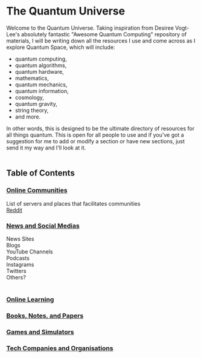# The Quantum Universe
Welcome to the Quantum Universe.  Taking inspiration from Desiree Vogt-Lee's absolutely fantastic "Awesome Quantum Computing" repository of materials, I will be writing down all the resources I use and come across as I explore Quantum Space, which will include: <br />
- quantum computing, 
- quantum algorithms,
- quantum hardware,
- mathematics, 
- quantum mechanics, 
- quantum information, 
- cosmology,
- quantum gravity,
- string theory,
- and more.  <br />

In other words, this is designed to be the ultimate directory of resources for all things quantum.  This is open for all people to use and if you've got a suggestion for me to add or modify a section or have new sections, just send it my way and I'll look at it.  <br /> <br />

## Table of Contents
### [Online Communities](Communities.md) <br />
List of servers and places that facilitates communities <br />
[Reddit](Communities.md/Reddit) <br />

### [News and Social Medias](News_and_Social_Medias.md)
News Sites <br />
Blogs <br />
YouTube Channels <br />
Podcasts <br />
Instagrams <br />
Twitters <br />
Others? <br /> <br />

### [Online Learning](Online_Learning.md)

### [Books, Notes, and Papers](Books_and_Papers.md)

### [Games and Simulators](Games_and_Simulators.md)

### [Tech Companies and Organisations](Companies_and_Organisations.md)
